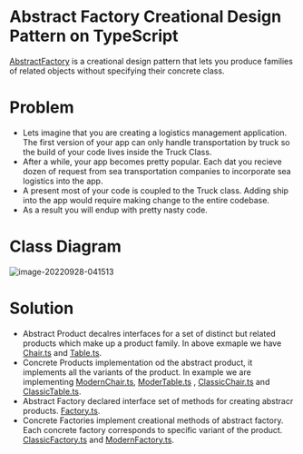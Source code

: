 # Abstract Factory Creational Design Pattern on TypeScript

[AbstractFactory] is a creational design pattern that lets you produce families of related objects without specifying their concrete class.


# Problem

- Lets imagine that you are creating a logistics management application. The first version of your app can only handle transportation by truck so the build of your code lives inside the Truck Class.
- After a while, your app becomes pretty popular. Each dat you recieve dozen of request from sea transportation companies to incorporate sea logistics into the app.
- A present most of your code is coupled to the Truck class. Adding ship into the app would require making change to the entire codebase.
- As a result you will endup with pretty nasty code.

# Class Diagram 
![image-20220928-041513](https://user-images.githubusercontent.com/2398607/193299920-3ec94d31-851c-4f34-be67-2a374c342e47.png)

# Solution
- Abstract Product  decalres interfaces for a set of distinct but related products which make up a product family. In above exmaple we have [Chair.ts] and [Table.ts].
- Concrete Products implementation od the abstract product, it implements all the variants of the product. In example we are implementing [ModernChair.ts], [ModerTable.ts] , [ClassicChair.ts] and [ClassicTable.ts].
- Abstract Factory declared interface set of methods for creating abstracr products. [Factory.ts].
- Concrete Factories implement creational methods of abstract factory. Each concrete factory corresponds to specific variant of the product. [ClassicFactory.ts] and [ModernFactory.ts].

[AbstractFactory]: <>
[Chair.ts]: <https://github.com/NarayananChandran/CreationalDesignPattern/blob/main/src/AbstractFactory/Chair.ts>
[Table.ts]: <https://github.com/NarayananChandran/CreationalDesignPattern/blob/main/src/AbstractFactory/Table.ts>
[ModernChair.ts]: <https://github.com/NarayananChandran/CreationalDesignPattern/blob/main/src/AbstractFactory/Modern/ModernChair.ts>
[ModerTable.ts]: <https://github.com/NarayananChandran/CreationalDesignPattern/blob/main/src/AbstractFactory/Modern/ModernTable.ts>

[ClassicChair.ts]: <https://github.com/NarayananChandran/CreationalDesignPattern/blob/main/src/AbstractFactory/Classic/ClassicChair.ts>
[ModerTable.ts]: <https://github.com/NarayananChandran/CreationalDesignPattern/blob/main/src/AbstractFactory/Modern/ModernTable.ts>
[ClassicTable.ts]: <https://github.com/NarayananChandran/CreationalDesignPattern/blob/main/src/AbstractFactory/Classic/ClassicTable.ts>
[Factory.ts]: <https://github.com/NarayananChandran/CreationalDesignPattern/blob/main/src/AbstractFactory/Factory.ts>
[ClassicFactory.ts]: <https://github.com/NarayananChandran/CreationalDesignPattern/blob/main/src/AbstractFactory/ConcreteFactory/ClassicFactory.ts>
[ModernFactory.ts]: <https://github.com/NarayananChandran/CreationalDesignPattern/blob/main/src/AbstractFactory/ConcreteFactory/ModernFactory.ts>
